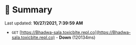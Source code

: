 # 📖 Summary
Last updated: **10/27/2021, 7:39:59 AM**

- `GET` [https://Bhadwa-sala.toxicblte.repl.co](https://Bhadwa-sala.toxicblte.repl.co) - **Down** (120134ms)
